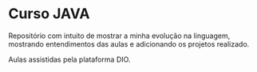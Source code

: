 # Curso JAVA

Repositório com intuito de mostrar a minha evolução na linguagem, mostrando entendimentos das aulas e adicionando os projetos realizado.

Aulas assistidas pela plataforma DIO.
